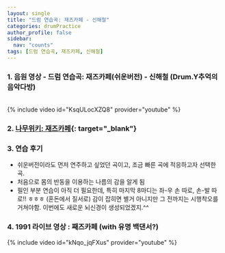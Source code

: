 ```yaml
---
layout: single
title: "드럼 연습곡: 재즈카페 - 신해철"
categories: drumPractice
author_profile: false
sidebar:
  nav: "counts"
tags: [드럼 연습곡, 재즈카페, 신해철]
---
```


### 1. 음원 영상 - 드럼 연습곡: 재즈카페(쉬운버전) - 신해철 (Drum.Y추억의 음악다방)

<br/>
{% include video id="KsqULocXZQ8" provider="youtube" %}

### 2. [나무위키: 재즈카페](https://namu.wiki/w/%EC%9E%AC%EC%A6%88%20%EC%B9%B4%ED%8E%98?from=%EC%9E%AC%EC%A6%88%EC%B9%B4%ED%8E%98){: target="_blank"}

### 3. 연습 후기

- 쉬운버전이라도 먼저 연주하고 싶었던 곡이고, 조금 빠른 곡에 적응하고자 선택한 곡.
- 처음으로 몸의 반동을 이용하는 나름의 감을 알게 됨
- 필인 부분 연습이 아직 더 필요한데, 특히 마지막 8마디는 좌-우 손 따로, 손-발 따로!! ㅎㅎㅎ (혼돈에서 질서로) 감이 잡히면 별거 아니지만 그 전까지는 시행착오를 거쳐야함. 이번에도 새로운 뇌신경이 생성되었겠지.^^

### 4. 1991 라이브 영상 : 째즈카페 (with 유명 백댄서?)

{% include video id="kNqo_jqFXus" provider="youtube" %}
